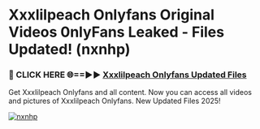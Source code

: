 # Xxxlilpeach Onlyfans Original Videos 0nlyFans Leaked - Files Updated! (nxnhp)

<h3>🔴 CLICK HERE 🌐==►► <a href="https://tinyurl.com/ehrbuxhb" rel="nofollow">Xxxlilpeach Onlyfans Updated Files</a></h3>

Get Xxxlilpeach Onlyfans and all content. Now you can access all videos and pictures of Xxxlilpeach Onlyfans. New Updated Files 2025!

[![nxnhp](https://i.imgur.com/lVYEuWS.gif)](https://tinyurl.com/ehrbuxhb)
